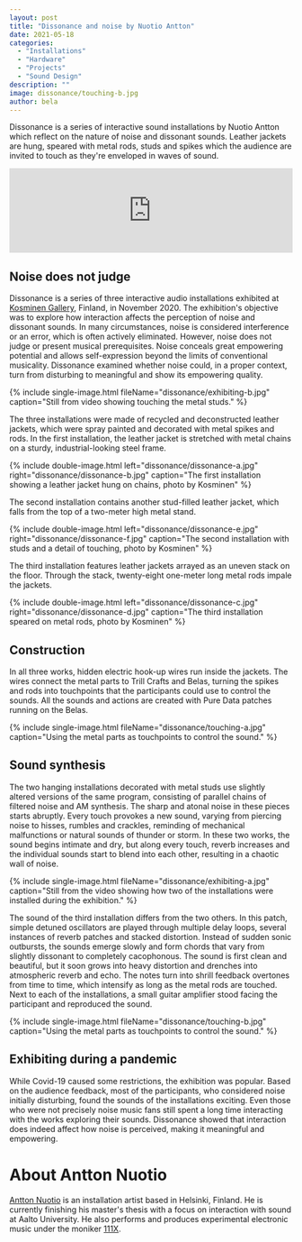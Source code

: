 ```yaml
---
layout: post
title: "Dissonance and noise by Nuotio Antton"
date: 2021-05-18
categories:
  - "Installations"
  - "Hardware"
  - "Projects"
  - "Sound Design"
description: ""
image: dissonance/touching-b.jpg
author: bela
---
```


Dissonance is a series of interactive sound installations by Nuotio Antton which reflect on the nature of noise and dissonant sounds. Leather jackets are hung, speared with metal rods, studs and spikes which the audience are invited to touch as they're enveloped in waves of sound.

<div class="vimeo">
	<iframe src="https://player.vimeo.com/video/536670969" width="100%" frameborder="0" allow="autoplay; fullscreen; picture-in-picture" allowfullscreen></iframe>
</div>

## Noise does not judge

Dissonance is a series of three interactive audio installations exhibited at [Kosminen Gallery](https://kosminen.info/), Finland, in November 2020. The exhibition's objective was to explore how interaction affects the perception of noise and dissonant sounds. In many circumstances, noise is considered interference or an error, which is often actively eliminated. However, noise does not judge or present musical prerequisites. Noise conceals great empowering potential and allows self-expression beyond the limits of conventional musicality. Dissonance examined whether noise could, in a proper context, turn from disturbing to meaningful and show its empowering quality.

{% include single-image.html fileName="dissonance/exhibiting-b.jpg" caption="Still from video showing touching the metal studs." %}

The three installations were made of recycled and deconstructed leather jackets, which were spray painted and decorated with metal spikes and rods. In the first installation, the leather jacket is stretched with metal chains on a sturdy, industrial-looking steel frame.

{% include double-image.html left="dissonance/dissonance-a.jpg" right="dissonance/dissonance-b.jpg" caption="The first installation showing a leather jacket hung on chains, photo by Kosminen" %}

The second installation contains another stud-filled leather jacket, which falls from the top of a two-meter high metal stand.

{% include double-image.html left="dissonance/dissonance-e.jpg" right="dissonance/dissonance-f.jpg" caption="The second installation with studs and a detail of touching, photo by Kosminen" %}

The third installation features leather jackets arrayed as an uneven stack on the floor. Through the stack, twenty-eight one-meter long metal rods impale the jackets.

{% include double-image.html left="dissonance/dissonance-c.jpg" right="dissonance/dissonance-d.jpg" caption="The third installation speared on metal rods, photo by Kosminen" %}

## Construction

In all three works, hidden electric hook-up wires run inside the jackets. The wires connect the metal parts to Trill Crafts and Belas, turning the spikes and rods into touchpoints that the participants could use to control the sounds. All the sounds and actions are created with Pure Data patches running on the Belas.

{% include single-image.html fileName="dissonance/touching-a.jpg" caption="Using the metal parts as touchpoints to control the sound." %}


## Sound synthesis

The two hanging installations decorated with metal studs use slightly altered versions of the same program, consisting of parallel chains of filtered noise and AM synthesis. The sharp and atonal noise in these pieces starts abruptly. Every touch provokes a new sound, varying from piercing noise to hisses, rumbles and crackles, reminding of mechanical malfunctions or natural sounds of thunder or storm. In these two works, the sound begins intimate and dry, but along every touch, reverb increases and the individual sounds start to blend into each other, resulting in a chaotic wall of noise.

{% include single-image.html fileName="dissonance/exhibiting-a.jpg" caption="Still from the video showing how two of the installations were installed during the exhibition." %}

The sound of the third installation differs from the two others. In this patch, simple detuned oscillators are played through multiple delay loops, several instances of reverb patches and stacked distortion. Instead of sudden sonic outbursts, the sounds emerge slowly and form chords that vary from slightly dissonant to completely cacophonous. The sound is first clean and beautiful, but it soon grows into heavy distortion and drenches into atmospheric reverb and echo. The notes turn into shrill feedback overtones from time to time, which intensify as long as the metal rods are touched. Next to each of the installations, a small guitar amplifier stood facing the participant and reproduced the sound.

{% include single-image.html fileName="dissonance/touching-b.jpg" caption="Using the metal parts as touchpoints to control the sound." %}


## Exhibiting during a pandemic

While Covid-19 caused some restrictions, the exhibition was popular. Based on the audience feedback, most of the participants, who considered noise initially disturbing, found the sounds of the installations exciting. Even those who were not precisely noise music fans still spent a long time interacting with the works exploring their sounds. Dissonance showed that interaction does indeed affect how noise is perceived, making it meaningful and empowering.

# About Antton Nuotio

[Antton Nuotio](https://anttonnuotio.com/) is an installation artist based in Helsinki, Finland. He is currently finishing his master's thesis with a focus on interaction with sound at Aalto University. He also performs and produces experimental electronic music under the moniker [111X](https://soundcloud.com/111x).
